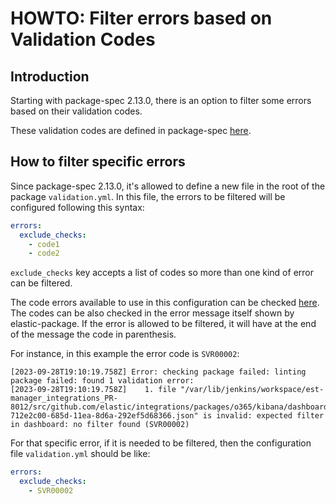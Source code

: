 # HOWTO: Filter errors based on Validation Codes

## Introduction

Starting with package-spec 2.13.0, there is an option to filter some errors based on their validation codes.

These validation codes are defined in package-spec [here][package-spec-code-errors].

## How to filter specific errors

Since package-spec 2.13.0, it's allowed to define a new file in the root of the package `validation.yml`.
In this file, the errors to be filtered  will be configured following this syntax:

```yaml
errors:
  exclude_checks:
    - code1
    - code2
```

`exclude_checks` key accepts a list of codes so more than one kind of error can be filtered.


The code errors available to use in this configuration can be checked [here][package-spec-code-errors].
The codes can be also checked in the error message itself shown by elastic-package. If the error is allowed
to be filtered, it will have at the end of the message the code in parenthesis.

For instance, in this example the error code is `SVR00002`:

```
[2023-09-28T19:10:19.758Z] Error: checking package failed: linting package failed: found 1 validation error:
[2023-09-28T19:10:19.758Z]    1. file "/var/lib/jenkins/workspace/est-manager_integrations_PR-8012/src/github.com/elastic/integrations/packages/o365/kibana/dashboard/o365-712e2c00-685d-11ea-8d6a-292ef5d68366.json" is invalid: expected filter in dashboard: no filter found (SVR00002)
```


For that specific error, if it is needed to be filtered, then the configuration file `validation.yml` should be like:
```yaml
errors:
  exclude_checks:
    - SVR00002
```


[package-spec-code-errors]: https://github.com/elastic/package-spec/blob/49120aea627a1652823a7f344ba3d1c9b029fd5a/code/go/pkg/specerrors/constants.go

